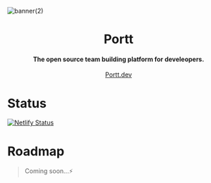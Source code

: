 ![banner(2)](https://user-images.githubusercontent.com/68653294/169693836-5c246396-dcfe-486d-ba3f-089760cbe014.jpg)

<h1 align='center'>Portt</h1>
<h4 align='center'>The open source team building platform for develeopers.</h4>
<div align='center'>
<a href='https://portt.dev/' target='_blank'>Portt.dev</a>
</div>

# Status
[![Netlify Status](https://api.netlify.com/api/v1/badges/57b0da6b-0344-40e2-8dde-4153a88e79f0/deploy-status)](https://app.netlify.com/sites/porttdotdev/deploys)

# Roadmap 
> Coming soon...⚡️
